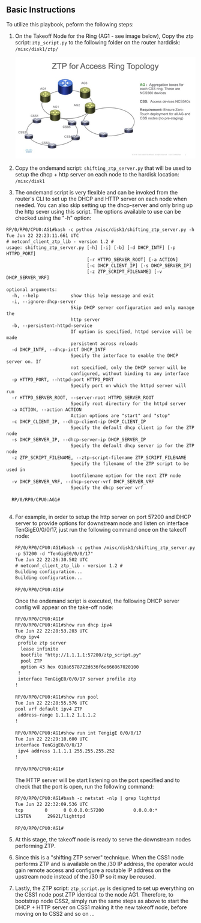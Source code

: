 ## Basic Instructions

To utilize this playbook, peform the following steps:

1) On the Takeoff Node for the Ring (AG1 - see image below), Copy the ztp script: `ztp_script.py` to the following folder on the router harddisk: `/misc/disk1/ztp/`

    ![](/images/Slide1.jpeg)  
    
2) Copy the ondemand script: `shifting_ztp_server.py` that will be used to setup the dhcp + http server on each node to the hardisk location:  `/misc/disk1`

3) The ondemand script is very flexible and can be invoked from the router's CLI to set up the DHCP and HTTP server on each node when needed. You can also skip setting up the dhcp-server and only bring up the http sever using this script. The options available to use can be checked using the "-h" option:

  ```
  RP/0/RP0/CPU0:AG1#bash -c python /misc/disk1/shifting_ztp_server.py -h   
  Tue Jun 22 22:23:11.661 UTC
  # netconf_client_ztp_lib - version 1.2 #
  usage: shifting_ztp_server.py [-h] [-i] [-b] [-d DHCP_INTF] [-p HTTPD_PORT]
                                [-r HTTPD_SERVER_ROOT] [-a ACTION]
                                [-c DHCP_CLIENT_IP] [-s DHCP_SERVER_IP]
                                [-z ZTP_SCRIPT_FILENAME] [-v DHCP_SERVER_VRF]

  optional arguments:
    -h, --help            show this help message and exit
    -i, --ignore-dhcp-server
                          Skip DHCP server configuration and only manage the
                          http server
    -b, --persistent-httpd-service
                          If option is specified, httpd service will be made
                          persistent across reloads
    -d DHCP_INTF, --dhcp-intf DHCP_INTF
                          Specify the interface to enable the DHCP server on. If
                          not specified, only the DHCP server will be
                          configured, without binding to any interface
    -p HTTPD_PORT, --httpd-port HTTPD_PORT
                          Specify port on which the httpd server will run
    -r HTTPD_SERVER_ROOT, --server-root HTTPD_SERVER_ROOT
                          Specify root directory for the httpd server
    -a ACTION, --action ACTION
                          Action options are "start" and "stop"
    -c DHCP_CLIENT_IP, --dhcp-client-ip DHCP_CLIENT_IP
                          Specify the default dhcp client ip for the ZTP node
    -s DHCP_SERVER_IP, --dhcp-server-ip DHCP_SERVER_IP
                          Specify the default dhcp server ip for the ZTP node
    -z ZTP_SCRIPT_FILENAME, --ztp-script-filename ZTP_SCRIPT_FILENAME
                          Specify the filename of the ZTP script to be used in
                          bootfilename option for the next ZTP node
    -v DHCP_SERVER_VRF, --dhcp-server-vrf DHCP_SERVER_VRF
                          Specify the dhcp server vrf

    RP/0/RP0/CPU0:AG1#


  ```
 
 4) For example, in order to setup the http server on port 57200 and DHCP server to provide options for downstream node and listen on interface TenGigE0/0/0/17, just run the following command once on the takeoff node:

    ```
    RP/0/RP0/CPU0:AG1#bash -c python /misc/disk1/shifting_ztp_server.py -p 57200 -d "TenGigE0/0/0/17"
    Tue Jun 22 22:26:30.502 UTC
    # netconf_client_ztp_lib - version 1.2 #
    Building configuration...
    Building configuration...

    RP/0/RP0/CPU0:AG1#
    ```
    Once the ondemand script is executed, the following DHCP server config will appear on the take-off node:
    
    ```
    RP/0/RP0/CPU0:AG1#
    RP/0/RP0/CPU0:AG1#show run dhcp ipv4
    Tue Jun 22 22:28:53.203 UTC
    dhcp ipv4
     profile ztp server
      lease infinite
      bootfile "http://1.1.1.1:57200/ztp_script.py"
      pool ZTP
      option 43 hex 010a6578722d636f6e666967020100
     !
     interface TenGigE0/0/0/17 server profile ztp
    !

    RP/0/RP0/CPU0:AG1#show run pool     
    Tue Jun 22 22:28:55.576 UTC
    pool vrf default ipv4 ZTP
     address-range 1.1.1.2 1.1.1.2
    !

    RP/0/RP0/CPU0:AG1#show run int TengigE 0/0/0/17
    Tue Jun 22 22:29:10.600 UTC
    interface TenGigE0/0/0/17
     ipv4 address 1.1.1.1 255.255.255.252
    !

    RP/0/RP0/CPU0:AG1#

    ```

    The HTTP server will be start listening on the port specified and to check that the port is open, run the following command:
    
    ```
    RP/0/RP0/CPU0:AG1#bash -c netstat -nlp | grep lighttpd  
    Tue Jun 22 22:32:09.536 UTC
    tcp        0      0 0.0.0.0:57200           0.0.0.0:*               LISTEN      29921/lighttpd  

    RP/0/RP0/CPU0:AG1#
    
    ```
    
 5) At this stage, the takeoff node is ready to serve the downstream nodes performing ZTP. 
 6) Since this is a "shifting ZTP server" technique. When the CSS1 node performs ZTP and is available on the /30 IP address, the operator would gain remote access and configure a routable IP address on the upstream node instead of the /30 IP so it may be reused.
 
 7) Lastly, the ZTP script: `ztp_script.py` is designed to set up everything on the CSS1 node post ZTP identical to the node AG1. Therefore, to bootstrap node CSS2, simply run the same steps as above to start the DHCP + HTTP server on CSS1 making it the new takeoff node, before moving on to CSS2 and so on ...
    
